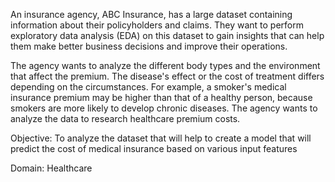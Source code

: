 An insurance agency, ABC Insurance, has a large dataset containing information about their policyholders and claims. They want to perform exploratory data analysis (EDA) on this dataset to gain insights that can help them make better business decisions and improve their operations.

 

The agency wants to analyze the different body types and the environment that affect the premium. The disease's effect or the cost of treatment differs depending on the circumstances. For example, a smoker's medical insurance premium may be higher than that of a healthy person, because smokers are more likely to develop chronic diseases. The agency wants to analyze the data to research healthcare premium costs.

 

Objective: To analyze the dataset that will help to create a model that will predict the cost of medical insurance based on various input features

Domain: Healthcare

